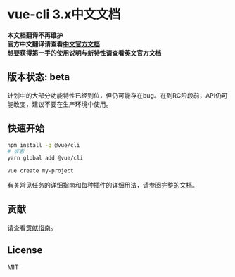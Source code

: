 # vue-cli 3.x中文文档

**本文档翻译不再维护**  
**官方中文翻译请查看[中文官方文档](https://github.com/vuejs/vue-docs-zh-cn)**  
**想要获得第一手的使用说明与新特性请查看[英文官方文档](https://github.com/vuejs/vue-cli)**

## 版本状态: beta

计划中的大部分功能特性已经到位，但仍可能存在bug。在到RC阶段前，API仍可能改变，建议不要在生产环境中使用。

## 快速开始

``` sh
npm install -g @vue/cli
# 或者
yarn global add @vue/cli

vue create my-project
```

有关常见任务的详细指南和每种插件的详细用法，请参阅[完整的文档](./zh-cn/README.md)。

## 贡献

请查看[贡献指南](https://github.com/vuejs/vue-cli/blob/dev/.github/CONTRIBUTING.md)。

## License

MIT
